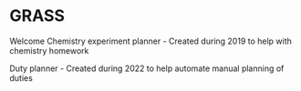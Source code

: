# GRASS
Welcome 
Chemistry experiment planner - Created during 2019 to help with chemistry homework

Duty planner - Created during 2022 to help automate manual planning of duties
